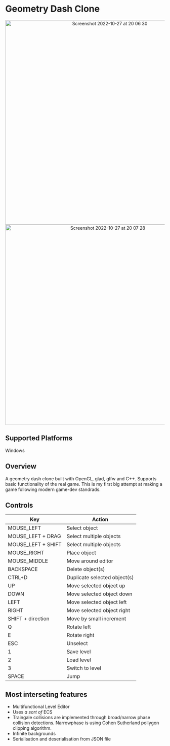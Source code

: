 # Geometry Dash Clone 
<p align="center">
<img width="645" alt="Screenshot 2022-10-27 at 20 06 30" src="https://user-images.githubusercontent.com/84919282/198377124-1cdf45a4-e9eb-437d-b4f3-5e67c2022019.png">
<img width="632" alt="Screenshot 2022-10-27 at 20 07 28" src="https://user-images.githubusercontent.com/84919282/198377306-52116b4b-0b95-4f87-bcac-e9acde19a046.png">
</p>

## Supported Platforms
Windows

## Overview
A geometry dash clone built with OpenGL, glad, glfw and C++. Supports basic functionality of the real game. This is my first big attempt at making a game following modern game-dev standrads.

## Controls
| Key               | Action                     |
|-------------------|----------------------------|
| MOUSE_LEFT        | Select object              |
| MOUSE_LEFT + DRAG | Select multiple objects    |
| MOUSE_LEFT + SHIFT| Select multiple objects    |
| MOUSE_RIGHT       | Place object               |
| MOUSE_MIDDLE      | Move around editor         |
| BACKSPACE         | Delete object(s)           |
| CTRL+D            | Duplicate selected object(s)|
| UP                | Move selected object up    |
| DOWN              | Move selected object down  |
| LEFT              | Move selected object left  |
| RIGHT             | Move selected object right |
| SHIFT + direction | Move by small increment    |
| Q                 | Rotate left                |
| E                 | Rotate right               |
| ESC               | Unselect                   |
| 1                 | Save level                 |
| 2                 | Load level                 |
| 3                 | Switch to level            |
| SPACE             | Jump                       |



## Most interseting features
- Multifunctional Level Editor
- Uses *a sort of* ECS
- Traingale collisions are implemented through broad/narrow phase collision detections. Narrowphase is using Cohen Sutherland pollygon clipping algorithm.
- Infinite backgrounds
- Serialisation and deserialisation from JSON file
